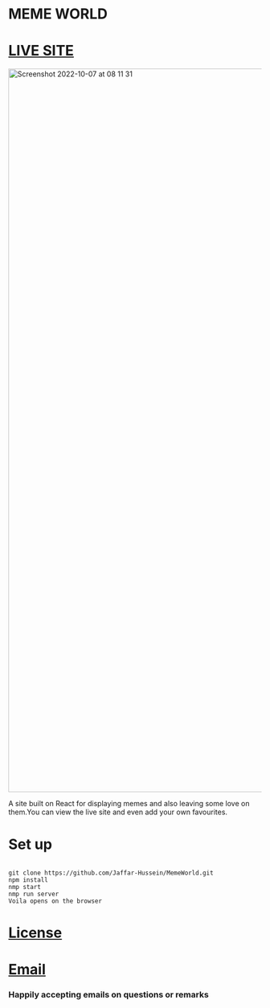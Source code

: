 # MEME WORLD 


# [LIVE SITE](https://meme-world.netlify.app/)


<img width="1440" alt="Screenshot 2022-10-07 at 08 11 31" src="https://user-images.githubusercontent.com/57854451/194479720-29c39f80-2ff6-4427-8c7b-b4e21ab1b96d.png">


A site built on React for displaying memes and also leaving some love on them.You can view the live site and even add your own favourites.

# Set up
~~~

git clone https://github.com/Jaffar-Hussein/MemeWorld.git
npm install
nmp start
nmp run server
Voila opens on the browser

~~~
# [License](https://github.com/Jaffar-Hussein/MemeWorld/blob/master/LICENSE) 

# [Email ](jaffar.gura@student.moringaschool.com)

### Happily accepting emails on questions or remarks
